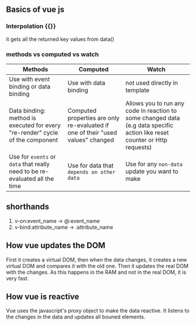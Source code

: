 ## Basics of vue js

### Interpolation {{}}

it gets all the returned key values from data()

### methods vs computed vs watch

| Methods                                                                       | Computed                                                                        | Watch                                                                                                                      |
| ----------------------------------------------------------------------------- | ------------------------------------------------------------------------------- | -------------------------------------------------------------------------------------------------------------------------- |
| Use with event binding or data binding                                        | Use with data binding                                                           | not used directly in template                                                                                              |
| Data binding: method is executed for every "re-render" cycle of the component | Computed properties are only re-evaluated if one of their "used values" changed | Allows you to run any code in reaction to some changed data (e.g data specific action like reset counter or Http requests) |
| Use for `events` or `data` that really need to be re-evaluated all the time   | Use for data that `depends on other data`                                       | Use for any `non-data` update you want to make                                                                             |

## shorthands

1. v-on:event_name -> @:event_name
2. v-bind:attribute_name -> :attribute_name

## How vue updates the DOM

First it creates a virtual DOM, then when the data changes, it creates a new virtual DOM and compares it with the old one. Then it updates the real DOM with the changes. As this happens in the RAM and not in the real DOM, it is very fast.

## How vue is reactive

Vue uses the javascript's proxy object to make the data reactive. It listens to the changes in the data and updates all bouned elements.
